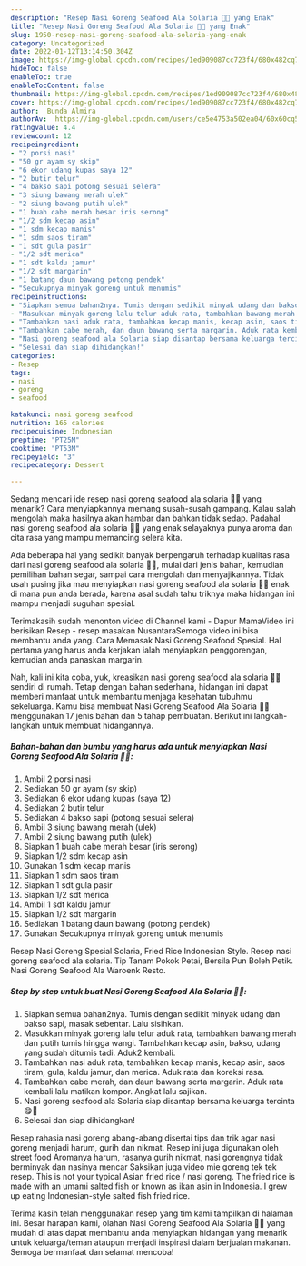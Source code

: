 ```yaml
---
description: "Resep Nasi Goreng Seafood Ala Solaria 👩‍🍳 yang Enak"
title: "Resep Nasi Goreng Seafood Ala Solaria 👩‍🍳 yang Enak"
slug: 1950-resep-nasi-goreng-seafood-ala-solaria-yang-enak
category: Uncategorized
date: 2022-01-12T13:14:50.304Z
image: https://img-global.cpcdn.com/recipes/1ed909087cc723f4/680x482cq70/nasi-goreng-seafood-ala-solaria-foto-resep-utama.jpg
hideToc: false
enableToc: true
enableTocContent: false
thumbnail: https://img-global.cpcdn.com/recipes/1ed909087cc723f4/680x482cq70/nasi-goreng-seafood-ala-solaria-foto-resep-utama.jpg
cover: https://img-global.cpcdn.com/recipes/1ed909087cc723f4/680x482cq70/nasi-goreng-seafood-ala-solaria-foto-resep-utama.jpg
author:  Bunda Almira
authorAv:  https://img-global.cpcdn.com/users/ce5e4753a502ea04/60x60cq50/avatar.jpg
ratingvalue: 4.4
reviewcount: 12
recipeingredient:
- "2 porsi nasi"
- "50 gr ayam sy skip"
- "6 ekor udang kupas saya 12"
- "2 butir telur"
- "4 bakso sapi potong sesuai selera"
- "3 siung bawang merah ulek"
- "2 siung bawang putih ulek"
- "1 buah cabe merah besar iris serong"
- "1/2 sdm kecap asin"
- "1 sdm kecap manis"
- "1 sdm saos tiram"
- "1 sdt gula pasir"
- "1/2 sdt merica"
- "1 sdt kaldu jamur"
- "1/2 sdt margarin"
- "1 batang daun bawang potong pendek"
- "Secukupnya minyak goreng untuk menumis"
recipeinstructions:
- "Siapkan semua bahan2nya. Tumis dengan sedikit minyak udang dan bakso sapi, masak sebentar. Lalu sisihkan."
- "Masukkan minyak goreng lalu telur aduk rata, tambahkan bawang merah dan putih tumis hingga wangi. Tambahkan kecap asin, bakso, udang yang sudah ditumis tadi. Aduk2 kembali."
- "Tambahkan nasi aduk rata, tambahkan kecap manis, kecap asin, saos tiram, gula, kaldu jamur, dan merica. Aduk rata dan koreksi rasa."
- "Tambahkan cabe merah, dan daun bawang serta margarin. Aduk rata kembali lalu matikan kompor. Angkat lalu sajikan."
- "Nasi goreng seafood ala Solaria siap disantap bersama keluarga tercinta😋💖"
- "Selesai dan siap dihidangkan!"
categories:
- Resep
tags:
- nasi
- goreng
- seafood

katakunci: nasi goreng seafood 
nutrition: 165 calories
recipecuisine: Indonesian
preptime: "PT25M"
cooktime: "PT53M"
recipeyield: "3"
recipecategory: Dessert

---
```



Sedang mencari ide resep nasi goreng seafood ala solaria 👩‍🍳 yang menarik? Cara menyiapkannya memang susah-susah gampang. Kalau salah mengolah maka hasilnya akan hambar dan bahkan tidak sedap. Padahal nasi goreng seafood ala solaria 👩‍🍳 yang enak selayaknya punya aroma dan cita rasa yang mampu memancing selera kita.


Ada beberapa hal yang sedikit banyak berpengaruh terhadap kualitas rasa dari nasi goreng seafood ala solaria 👩‍🍳, mulai dari jenis bahan, kemudian pemilihan bahan segar, sampai cara mengolah dan menyajikannya. Tidak usah pusing jika mau menyiapkan nasi goreng seafood ala solaria 👩‍🍳 enak di mana pun anda berada, karena asal sudah tahu triknya maka hidangan ini mampu menjadi suguhan spesial.

Terimakasih sudah menonton video di Channel kami - Dapur MamaVideo ini berisikan Resep - resep masakan NusantaraSemoga video ini bisa membantu anda yang. Cara Memasak Nasi Goreng Seafood Spesial. Hal pertama yang harus anda kerjakan ialah menyiapkan penggorengan, kemudian anda panaskan margarin.


Nah, kali ini kita coba, yuk, kreasikan nasi goreng seafood ala solaria 👩‍🍳 sendiri di rumah. Tetap dengan bahan sederhana, hidangan ini dapat memberi manfaat untuk membantu menjaga kesehatan tubuhmu sekeluarga. Kamu bisa membuat Nasi Goreng Seafood Ala Solaria 👩‍🍳 menggunakan 17 jenis bahan dan 5 tahap pembuatan. Berikut ini langkah-langkah untuk membuat hidangannya.

<!--inarticleads1-->

##### Bahan-bahan dan bumbu yang harus ada untuk menyiapkan Nasi Goreng Seafood Ala Solaria 👩‍🍳:

1. Ambil 2 porsi nasi
1. Sediakan 50 gr ayam (sy skip)
1. Sediakan 6 ekor udang kupas (saya 12)
1. Sediakan 2 butir telur
1. Sediakan 4 bakso sapi (potong sesuai selera)
1. Ambil 3 siung bawang merah (ulek)
1. Ambil 2 siung bawang putih (ulek)
1. Siapkan 1 buah cabe merah besar (iris serong)
1. Siapkan 1/2 sdm kecap asin
1. Gunakan 1 sdm kecap manis
1. Siapkan 1 sdm saos tiram
1. Siapkan 1 sdt gula pasir
1. Siapkan 1/2 sdt merica
1. Ambil 1 sdt kaldu jamur
1. Siapkan 1/2 sdt margarin
1. Sediakan 1 batang daun bawang (potong pendek)
1. Gunakan Secukupnya minyak goreng untuk menumis


Resep Nasi Goreng Spesial Solaria, Fried Rice Indonesian Style. Resep nasi goreng seafood ala solaria. Tip Tanam Pokok Petai, Bersila Pun Boleh Petik. Nasi Goreng Seafood Ala Waroenk Resto. 

<!--inarticleads2-->

##### Step by step untuk buat Nasi Goreng Seafood Ala Solaria 👩‍🍳:

1. Siapkan semua bahan2nya. Tumis dengan sedikit minyak udang dan bakso sapi, masak sebentar. Lalu sisihkan.
1. Masukkan minyak goreng lalu telur aduk rata, tambahkan bawang merah dan putih tumis hingga wangi. Tambahkan kecap asin, bakso, udang yang sudah ditumis tadi. Aduk2 kembali.
1. Tambahkan nasi aduk rata, tambahkan kecap manis, kecap asin, saos tiram, gula, kaldu jamur, dan merica. Aduk rata dan koreksi rasa.
1. Tambahkan cabe merah, dan daun bawang serta margarin. Aduk rata kembali lalu matikan kompor. Angkat lalu sajikan.
1. Nasi goreng seafood ala Solaria siap disantap bersama keluarga tercinta😋💖
1. Selesai dan siap dihidangkan!

Resep rahasia nasi goreng abang-abang disertai tips dan trik agar nasi goreng menjadi harum, gurih dan nikmat. Resep ini juga digunakan oleh street food Aromanya harum, rasanya gurih nikmat, nasi gorengnya tidak berminyak dan nasinya mencar Saksikan juga video mie goreng tek tek resep. This is not your typical Asian fried rice / nasi goreng. The fried rice is made with an umami salted fish or known as ikan asin in Indonesia. I grew up eating Indonesian-style salted fish fried rice. 

Terima kasih telah menggunakan resep yang tim kami tampilkan di halaman ini. Besar harapan kami, olahan Nasi Goreng Seafood Ala Solaria 👩‍🍳 yang mudah di atas dapat membantu anda menyiapkan hidangan yang menarik untuk keluarga/teman ataupun menjadi inspirasi dalam berjualan makanan. Semoga bermanfaat dan selamat mencoba!
